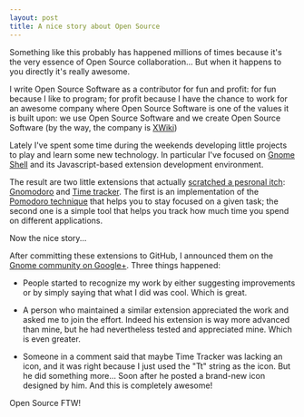```yaml
---
layout: post
title: A nice story about Open Source
---
```


Something like this probably has happened millions of times because it's the very essence of Open Source collaboration... But when it happens to you directly it's really awesome.

I write Open Source Software as a contributor for fun and profit: for fun because I like to program; for profit because I have the chance to work for an awesome company where Open Source Software is one of the values it is built upon: we use Open Source Software and we create Open Source Software (by the way, the company is [XWiki](http://www.xwiki.com))

Lately I've spent some time during the weekends developing little projects to play and learn some new technology. In particular I've focused on [Gnome Shell](http://www.gnome.org/gnome-3/) and its Javascript-based extension development environment.

The result are two little extensions that actually [scratched a pesronal itch](http://en.wikipedia.org/wiki/The_Cathedral_and_the_Bazaar): [Gnomodoro](https://github.com/fmancinelli/gnomodoro) and [Time tracker](https://github.com/fmancinelli/timetracker). The first is an implementation of the [Pomodoro technique](http://www.pomodorotechnique.com) that helps you to stay focused on a given task; the second one is a simple tool that helps you track how much time you spend on different applications.

Now the nice story...

After committing these extensions to GitHub, I announced them on the [Gnome community on Google+](https://plus.google.com/u/0/communities/104680683972837006235). Three things happened:

* People started to recognize my work by either suggesting improvements or by simply saying that what I did was cool. Which is great.

* A person who maintained a similar extension appreciated the work and asked me to join the effort. Indeed his extension is way more advanced than mine, but he had nevertheless tested and appreciated mine. Which is even greater.

* Someone in a comment said that maybe Time Tracker was lacking an icon, and it was right because I just used the "Tt" string as the icon. But he did something more... Soon after he posted a brand-new icon designed by him. And this is completely awesome!

Open Source FTW!
